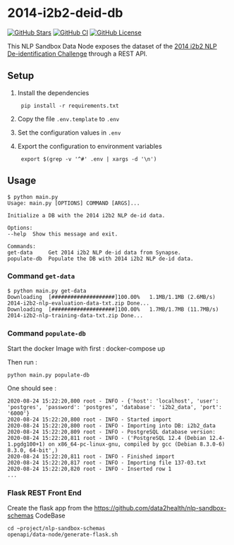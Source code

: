 # 2014-i2b2-deid-db

[![GitHub Stars](https://img.shields.io/github/stars/data2health/2014-i2b2-deid-db.svg?color=94398d&labelColor=555555&logoColor=ffffff&style=for-the-badge&logo=github)](https://github.com/data2health/2014-i2b2-deid-db)
[![GitHub CI](https://img.shields.io/github/workflow/status/data2health/2014-i2b2-deid-db/ci.svg?color=94398d&labelColor=555555&logoColor=ffffff&style=for-the-badge&logo=github)](https://github.com/data2health/2014-i2b2-deid-db)
[![GitHub License](https://img.shields.io/github/license/data2health/2014-i2b2-deid-db.svg?color=94398d&labelColor=555555&logoColor=ffffff&style=for-the-badge&logo=github)](https://github.com/data2health/2014-i2b2-deid-db)

This NLP Sandbox Data Node exposes the dataset of the [2014 i2b2 NLP
De-identification Challenge] through a REST API.

## Setup

1. Install the dependencies

        pip install -r requirements.txt

2. Copy the file `.env.template` to `.env`
3. Set the configuration values in `.env`
4. Export the configuration to environment variables

        export $(grep -v '^#' .env | xargs -d '\n')

## Usage

    $ python main.py
    Usage: main.py [OPTIONS] COMMAND [ARGS]...

    Initialize a DB with the 2014 i2b2 NLP de-id data.

    Options:
    --help  Show this message and exit.

    Commands:
    get-data     Get 2014 i2b2 NLP de-id data from Synapse.
    populate-db  Populate the DB with 2014 i2b2 NLP de-id data.


### Command `get-data`

    $ python main.py get-data
    Downloading  [####################]100.00%   1.1MB/1.1MB (2.6MB/s) 2014-i2b2-nlp-evaluation-data-txt.zip Done...
    Downloading  [####################]100.00%   1.7MB/1.7MB (11.7MB/s) 2014-i2b2-nlp-training-data-txt.zip Done...

### Command `populate-db`

Start the docker Image with first :
    docker-compose up

Then run :

    python main.py populate-db

 One should see :

    2020-08-24 15:22:20,800 root - INFO - {'host': 'localhost', 'user': 'postgres', 'password': 'postgres', 'database': 'i2b2_data', 'port': '6000'}
    2020-08-24 15:22:20,800 root - INFO - Started import
    2020-08-24 15:22:20,800 root - INFO - Importing into DB: i2b2_data
    2020-08-24 15:22:20,809 root - INFO - PostgreSQL database version:
    2020-08-24 15:22:20,811 root - INFO - ('PostgreSQL 12.4 (Debian 12.4-1.pgdg100+1) on x86_64-pc-linux-gnu, compiled by gcc (Debian 8.3.0-6) 8.3.0, 64-bit',)
    2020-08-24 15:22:20,811 root - INFO - Finished import
    2020-08-24 15:22:20,817 root - INFO - Importing file 137-03.txt
    2020-08-24 15:22:20,820 root - INFO - Inserted row 1
    ...


### Flask REST Front End

Create the flask app from the https://github.com/data2health/nlp-sandbox-schemas CodeBase

    cd ~project/nlp-sandbox-schemas
    openapi/data-node/generate-flask.sh

<!-- Definitions -->

[2014 i2b2 NLP De-identification Challenge]: https://portal.dbmi.hms.harvard.edu/projects/n2c2-nlp/